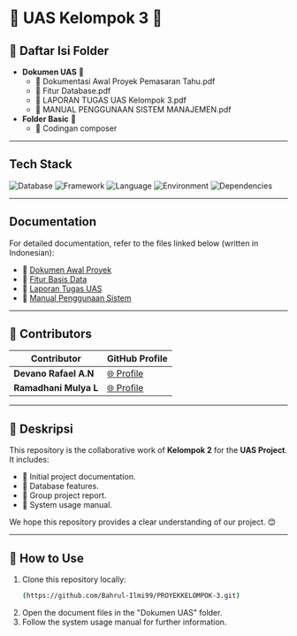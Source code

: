 # 🌟 UAS Kelompok 3 🌟

## 📂 Daftar Isi Folder
- **Dokumen UAS** 📄
  - 📘 Dokumentasi Awal Proyek Pemasaran Tahu.pdf
  - 📙 Fitur Database.pdf
  - 📗 LAPORAN TUGAS UAS Kelompok 3.pdf
  - 📕 MANUAL PENGGUNAAN SISTEM MANAJEMEN.pdf
- **Folder Basic** 📁
  - 🔧 Codingan composer

---

## Tech Stack
![Database](https://img.shields.io/badge/database-MySQL-green) ![Framework](https://img.shields.io/badge/framework-Yii2-blue) ![Language](https://img.shields.io/badge/language-PHP-blue) ![Environment](https://img.shields.io/badge/environment-XAMPP-orange) ![Dependencies](https://img.shields.io/badge/dependencies-Composer-yellow)

---

## Documentation
For detailed documentation, refer to the files linked below (written in Indonesian):

- 📘 [Dokumen Awal Proyek](#)
- 📙 [Fitur Basis Data](#)
- 📗 [Laporan Tugas UAS](#)
- 📕 [Manual Penggunaan Sistem](#)

---

## 🤝 Contributors
| Contributor       | GitHub Profile                                  |
|-------------------|------------------------------------------------|
| **Devano Rafael A.N**  | [🌐 Profile](https://github.com/sandraalmeera) |
| **Ramadhani Mulya L**      | [🌐 Profile](https://github.com/yesicafapa)    |

---

## 📝 Deskripsi
This repository is the collaborative work of **Kelompok 2** for the **UAS Project**. It includes:
- 📌 Initial project documentation.
- 📌 Database features.
- 📌 Group project report.
- 📌 System usage manual.

We hope this repository provides a clear understanding of our project. 😊

---

## 🚀 How to Use
1. Clone this repository locally:
   ```bash
   (https://github.com/Bahrul-Ilmi99/PROYEKKELOMPOK-3.git)
   ```
2. Open the document files in the "Dokumen UAS" folder.
3. Follow the system usage manual for further information.
